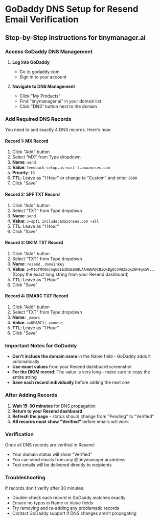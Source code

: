 # GoDaddy DNS Setup for Resend Email Verification

## Step-by-Step Instructions for tinymanager.ai

### Access GoDaddy DNS Management

1. **Log into GoDaddy**
   - Go to godaddy.com
   - Sign in to your account

2. **Navigate to DNS Management**
   - Click "My Products" 
   - Find "tinymanager.ai" in your domain list
   - Click "DNS" button next to the domain

### Add Required DNS Records

You need to add exactly 4 DNS records. Here's how:

#### Record 1: MX Record
1. Click "Add" button
2. Select "MX" from Type dropdown
3. **Name**: `send`
4. **Value**: `feedback-setup.us-east-1.amazonses.com`
5. **Priority**: `10`
6. **TTL**: Leave as "1 Hour" or change to "Custom" and enter `3600`
7. Click "Save"

#### Record 2: SPF TXT Record  
1. Click "Add" button
2. Select "TXT" from Type dropdown
3. **Name**: `send`
4. **Value**: `v=spf1 include:amazonses.com ~all`
5. **TTL**: Leave as "1 Hour"
6. Click "Save"

#### Record 3: DKIM TXT Record
1. Click "Add" button
2. Select "TXT" from Type dropdown
3. **Name**: `resend._domainkey`
4. **Value**: `p=MIGfMA0GCSqGSIb3DQEBAQUAA4GNADCBiQKBgQC5W9Z5qKZ8F9qK5V...` 
   (Copy the exact long string from your Resend dashboard)
5. **TTL**: Leave as "1 Hour"
6. Click "Save"

#### Record 4: DMARC TXT Record
1. Click "Add" button
2. Select "TXT" from Type dropdown
3. **Name**: `_dmarc`
4. **Value**: `v=DMARC1; p=none;`
5. **TTL**: Leave as "1 Hour"
6. Click "Save"

### Important Notes for GoDaddy

- **Don't include the domain name** in the Name field - GoDaddy adds it automatically
- **Use exact values** from your Resend dashboard screenshot
- **For the DKIM record**: The value is very long - make sure to copy the entire string
- **Save each record individually** before adding the next one

### After Adding Records

1. **Wait 15-30 minutes** for DNS propagation
2. **Return to your Resend dashboard**
3. **Refresh the page** - status should change from "Pending" to "Verified"
4. **All records must show "Verified"** before emails will work

### Verification

Once all DNS records are verified in Resend:
- Your domain status will show "Verified"
- You can send emails from any @tinymanager.ai address
- Test emails will be delivered directly to recipients

### Troubleshooting

If records don't verify after 30 minutes:
- Double-check each record in GoDaddy matches exactly
- Ensure no typos in Name or Value fields
- Try removing and re-adding any problematic records
- Contact GoDaddy support if DNS changes aren't propagating